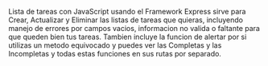 Lista de tareas con JavaScript usando el Framework Express sirve para Crear, Actualizar y Eliminar las listas de tareas que quieras, incluyendo manejo de errores por campos vacios, informacion no valida o faltante para que queden bien tus tareas. Tambien incluye la funcion de alertar por si utilizas un metodo equivocado y puedes ver las Completas y las Incompletas y todas estas funciones en sus rutas por separado.
